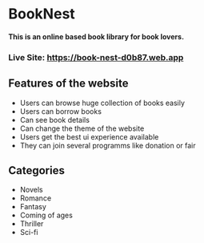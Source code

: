 # BookNest
#### This is an online based book library for book lovers.

### Live Site: https://book-nest-d0b87.web.app

## Features of the website

- Users can browse huge collection of books easily
- Users can borrow books
- Can see book details
- Can change the theme of the website
- Users get the best ui experience available
- They can join several programms like donation or fair

## Categories
- Novels
- Romance
- Fantasy
- Coming of ages
- Thriller
- Sci-fi
